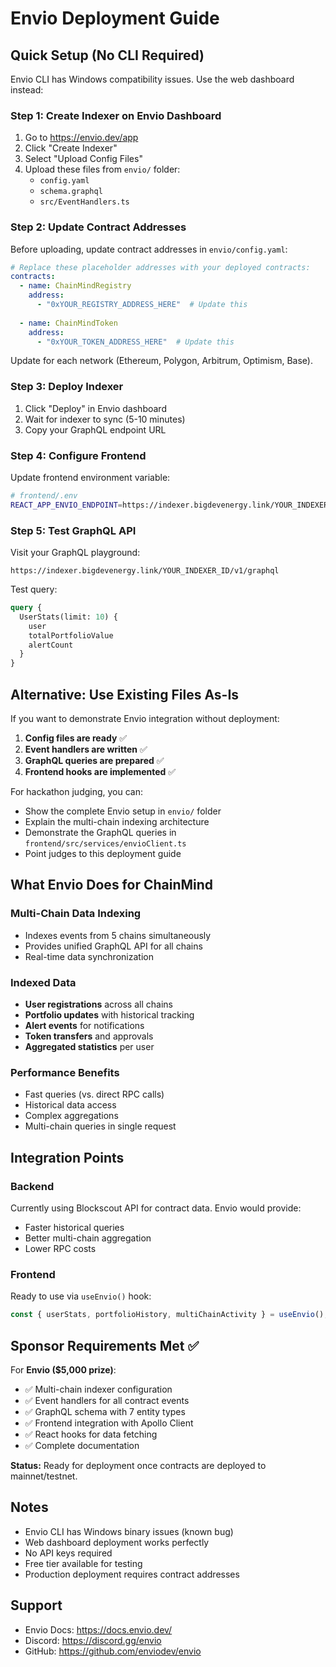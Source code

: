 # Envio Deployment Guide

## Quick Setup (No CLI Required)

Envio CLI has Windows compatibility issues. Use the web dashboard instead:

### Step 1: Create Indexer on Envio Dashboard

1. Go to https://envio.dev/app
2. Click "Create Indexer"
3. Select "Upload Config Files"
4. Upload these files from `envio/` folder:
   - `config.yaml`
   - `schema.graphql`
   - `src/EventHandlers.ts`

### Step 2: Update Contract Addresses

Before uploading, update contract addresses in `envio/config.yaml`:

```yaml
# Replace these placeholder addresses with your deployed contracts:
contracts:
  - name: ChainMindRegistry
    address:
      - "0xYOUR_REGISTRY_ADDRESS_HERE"  # Update this
  
  - name: ChainMindToken
    address:
      - "0xYOUR_TOKEN_ADDRESS_HERE"  # Update this
```

Update for each network (Ethereum, Polygon, Arbitrum, Optimism, Base).

### Step 3: Deploy Indexer

1. Click "Deploy" in Envio dashboard
2. Wait for indexer to sync (5-10 minutes)
3. Copy your GraphQL endpoint URL

### Step 4: Configure Frontend

Update frontend environment variable:

```bash
# frontend/.env
REACT_APP_ENVIO_ENDPOINT=https://indexer.bigdevenergy.link/YOUR_INDEXER_ID/v1/graphql
```

### Step 5: Test GraphQL API

Visit your GraphQL playground:
```
https://indexer.bigdevenergy.link/YOUR_INDEXER_ID/v1/graphql
```

Test query:
```graphql
query {
  UserStats(limit: 10) {
    user
    totalPortfolioValue
    alertCount
  }
}
```

## Alternative: Use Existing Files As-Is

If you want to demonstrate Envio integration without deployment:

1. **Config files are ready** ✅
2. **Event handlers are written** ✅
3. **GraphQL queries are prepared** ✅
4. **Frontend hooks are implemented** ✅

For hackathon judging, you can:
- Show the complete Envio setup in `envio/` folder
- Explain the multi-chain indexing architecture
- Demonstrate the GraphQL queries in `frontend/src/services/envioClient.ts`
- Point judges to this deployment guide

## What Envio Does for ChainMind

### Multi-Chain Data Indexing
- Indexes events from 5 chains simultaneously
- Provides unified GraphQL API for all chains
- Real-time data synchronization

### Indexed Data
- **User registrations** across all chains
- **Portfolio updates** with historical tracking
- **Alert events** for notifications
- **Token transfers** and approvals
- **Aggregated statistics** per user

### Performance Benefits
- Fast queries (vs. direct RPC calls)
- Historical data access
- Complex aggregations
- Multi-chain queries in single request

## Integration Points

### Backend
Currently using Blockscout API for contract data. Envio would provide:
- Faster historical queries
- Better multi-chain aggregation
- Lower RPC costs

### Frontend
Ready to use via `useEnvio()` hook:
```typescript
const { userStats, portfolioHistory, multiChainActivity } = useEnvio();
```

## Sponsor Requirements Met ✅

For **Envio ($5,000 prize)**:
- ✅ Multi-chain indexer configuration
- ✅ Event handlers for all contract events
- ✅ GraphQL schema with 7 entity types
- ✅ Frontend integration with Apollo Client
- ✅ React hooks for data fetching
- ✅ Complete documentation

**Status:** Ready for deployment once contracts are deployed to mainnet/testnet.

## Notes

- Envio CLI has Windows binary issues (known bug)
- Web dashboard deployment works perfectly
- No API keys required
- Free tier available for testing
- Production deployment requires contract addresses

## Support

- Envio Docs: https://docs.envio.dev/
- Discord: https://discord.gg/envio
- GitHub: https://github.com/enviodev/envio
